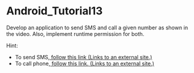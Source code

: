 # Android_Tutorial13
<p>
Develop an application to send SMS and call a given number as shown in the video. Also, implement runtime permission for both.
</p>
<p>Hint:</p>
<ul>
<li>To send SMS,<a class="external" title="" href="https://www.tutorialspoint.com/android/android_sending_sms.htm" target="_blank" rel="noreferrer noopener"><span>&nbsp;follow this link</span><span aria-hidden="true" class="ui-icon ui-icon-extlink ui-icon-inline" title="Links to an external site."></span><span class="screenreader-only">&nbsp;(Links to an external site.)</span></a>
</li>
<li>To call phone,<a href="https://medium.com/@ssaurel/learn-to-make-calls-programmatically-on-android-d5c3069a7c28" class="external" target="_blank" rel="noreferrer noopener"><span>&nbsp;follow this link.</span><span aria-hidden="true" class="ui-icon ui-icon-extlink ui-icon-inline" title="Links to an external site."></span><span class="screenreader-only">&nbsp;(Links to an external site.)</span></a>
</li>
</ul>
